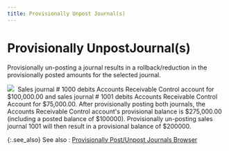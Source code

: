 ```yaml
---
title: Provisionally Unpost Journal(s)
---
```


# Provisionally UnpostJournal(s)


Provisionally un-posting a journal results in a rollback/reduction in  the provisionally posted amounts for the selected journal.


![]({{site.acc_baseurl}}/img/example.gif)  Sales  journal # 1000 debits Accounts Receivable Control account for $100,000.00  and sales journal # 1001 debits Accounts Receivable Control Account for  $75,000.00. After provisionally posting both journals, the Accounts Receivable  Control account's provisional balance is $275,000.00 (including a posted  balance of $100000). Provisionally un-posting sales journal 1001 will  then result in a provisional balance of $200000.


{:.see_also}
See also
: [Provisionally  Post/Unpost  Journals Browser]({{site.acc_baseurl}}/provisionally-posting-journals/the_provisionally_post_unpost_journals_browser.html)
